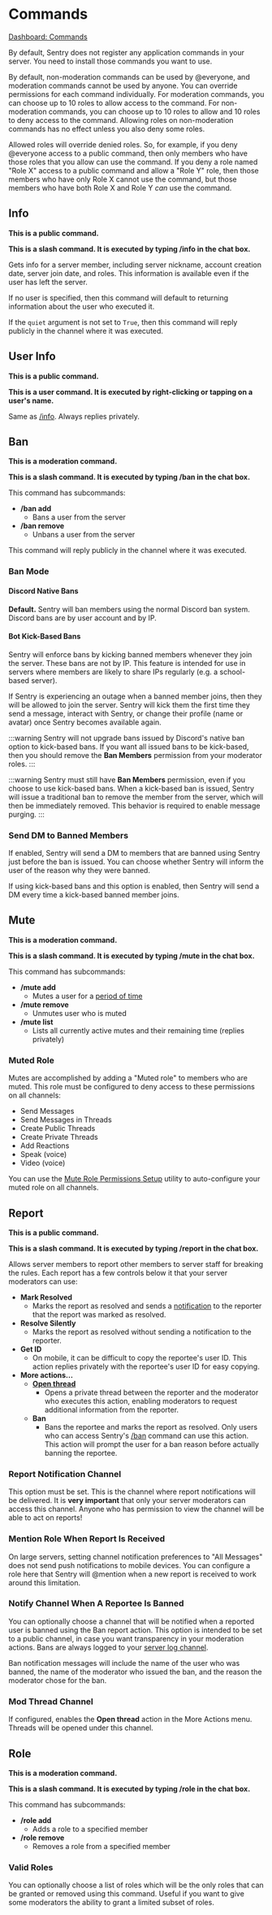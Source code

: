 # Commands

[Dashboard: Commands](https://sentrybot.gg/dashboard/commands)

By default, Sentry does not register any application commands in your server. You need to install those commands you want
to use.

By default, non-moderation commands can be used by @everyone, and moderation commands cannot be used by anyone. You can
override permissions for each command individually. For moderation commands, you can choose up to 10 roles to allow
access to the command. For non-moderation commands, you can choose up to 10 roles to allow and 10 roles to deny access
to the command. Allowing roles on non-moderation commands has no effect unless you also deny some roles.

Allowed roles will override denied roles. So, for example, if you deny @everyone access to a public command, then only
members who have those roles that you allow can use the command. If you deny a role named "Role X" access to a public
command and allow a "Role Y" role, then those members who have only Role X cannot use the command, but those members
who have both Role X and Role Y *can* use the command.

## Info

**This is a public command.**

**This is a slash command. It is executed by typing /info in the chat box.**

Gets info for a server member, including server nickname, account creation date, server join date, and roles. This
information is available even if the user has left the server.

If no user is specified, then this command will default to returning information about the user who executed it.

If the `quiet` argument is not set to `True`, then this command will reply publicly in the channel where it was executed.

## User Info

**This is a public command.**

**This is a user command. It is executed by right-clicking or tapping on a user's name.**

Same as [/info](#info). Always replies privately.

## Ban

<RequiredPermissions :role="['Ban Members']" />

**This is a moderation command.**

**This is a slash command. It is executed by typing /ban in the chat box.**

This command has subcommands:

- **/ban add**
    - Bans a user from the server
- **/ban remove**
    - Unbans a user from the server

This command will reply publicly in the channel where it was executed.

### Ban Mode

#### Discord Native Bans

**Default.** Sentry will ban members using the normal Discord ban system. Discord bans are by user account and by IP.

#### Bot Kick-Based Bans

<RequiredPermissions :role="['Kick Members', 'Ban Members']" />

Sentry will enforce bans by kicking banned members whenever they join the server. These bans are not by IP. This feature
is intended for use in servers where members are likely to share IPs regularly (e.g. a school-based server).

If Sentry is experiencing an outage when a banned member joins, then they will be allowed to join the server. Sentry
will kick them the first time they send a message, interact with Sentry, or change their profile (name or avatar) once
Sentry becomes available again.

:::warning
Sentry will not upgrade bans issued by Discord's native ban option to kick-based bans. If you want all issued bans to
be kick-based, then you should remove the **Ban Members** permission from your moderator roles.
:::

:::warning
Sentry must still have **Ban Members** permission, even if you choose to use kick-based bans. When a kick-based ban is
issued, Sentry will issue a traditional ban to remove the member from the server, which will then be immediately removed.
This behavior is required to enable message purging.
:::

### Send DM to Banned Members

If enabled, Sentry will send a DM to members that are banned using Sentry just before the ban is issued. You can choose
whether Sentry will inform the user of the reason why they were banned.

If using kick-based bans and this option is enabled, then Sentry will send a DM every time a kick-based banned member
joins.

## Mute

<RequiredPermissions :role="['Manage Roles']" />

**This is a moderation command.**

**This is a slash command. It is executed by typing /mute in the chat box.**

This command has subcommands:

- **/mute add**
	- Mutes a user for a [period of time](./index.md#time-periods)
- **/mute remove**
	- Unmutes user who is muted
- **/mute list**
    - Lists all currently active mutes and their remaining time (replies privately)

### Muted Role

Mutes are accomplished by adding a "Muted role" to members who are muted. This role must be configured to deny access to
these permissions on all channels:

- Send Messages
- Send Messages in Threads
- Create Public Threads
- Create Private Threads
- Add Reactions
- Speak (voice)
- Video (voice)

You can use the [Mute Role Permissions Setup](./utilities.md#mute-role-permissions-setup) utility to auto-configure your
muted role on all channels.

## Report

**This is a public command.**

**This is a slash command. It is executed by typing /report in the chat box.**

Allows server members to report other members to server staff for breaking the rules. Each report has a few controls
below it that your server moderators can use:

- **Mark Resolved**
	- Marks the report as resolved and sends a [notification](./settings.md#member-notifications) to the reporter that
	  the report was marked as resolved.
- **Resolve Silently**
	- Marks the report as resolved without sending a notification to the reporter.
- **Get ID**
	- On mobile, it can be difficult to copy the reportee's user ID. This action replies privately with the reportee's
	  user ID for easy copying.
- **More actions...**
	- [**Open thread**](#mod-thread-channel)
		- Opens a private thread between the reporter and the moderator who executes this action, enabling moderators to
		  request additional information from the reporter.
	- **Ban**
        - Bans the reportee and marks the report as resolved. Only users who can access Sentry's [/ban](#ban) command
          can use this action. This action will prompt the user for a ban reason before actually banning the reportee.

### Report Notification Channel

<RequiredPermissions :channel="['View Channel', 'Send Messages', 'Embed Links']" />

This option must be set. This is the channel where report notifications will be delivered. It is **very important** that
only your server moderators can access this channel. Anyone who has permission to view the channel will be able to act
on reports!

### Mention Role When Report Is Received

On large servers, setting channel notification preferences to "All Messages" does not send push notifications to mobile
devices. You can configure a role here that Sentry will @mention when a new report is received to work around this
limitation.

### Notify Channel When A Reportee Is Banned

<RequiredPermissions :channel="['View Channel', 'Send Messages']" />

You can optionally choose a channel that will be notified when a reported user is banned using the Ban report action.
This option is intended to be set to a public channel, in case you want transparency in your moderation actions. Bans are
always logged to your [server log channel](./settings.md#logging).

Ban notification messages will include the name of the user who was banned, the name of the moderator who issued the ban,
and the reason the moderator chose for the ban.

### Mod Thread Channel

<PremiumFeature />
<BoostFeatureRequired feature="private threads" level="2" />
<RequiredPermissions :channel="['View Channel', 'Create Private Threads', 'Send Messages in Threads', 'Embed Links']" />
<RequiredPermissions :channel="['Send Messages in Threads']" role-is-everyone suffix="Sentry is unable to add members to private threads if they cannot view the parent channel." />

If configured, enables the **Open thread** action in the More Actions menu. Threads will be opened under this channel.

## Role

<RequiredPermissions :role="['Manage Roles']" />

**This is a moderation command.**

**This is a slash command. It is executed by typing /role in the chat box.**

This command has subcommands:

- **/role add**
	- Adds a role to a specified member
- **/role remove**
    - Removes a role from a specified member

### Valid Roles

You can optionally choose a list of roles which will be the only roles that can be granted or removed using this command.
Useful if you want to give some moderators the ability to grant a limited subset of roles.
